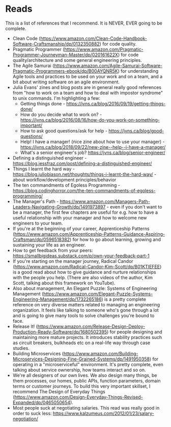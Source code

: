 # Reads

This is a list of references that I recommend. It is NEVER, EVER going to be complete.

- Clean Code (https://www.amazon.com/Clean-Code-Handbook-Software-Craftsmanship/dp/0132350882) for code quality.
- Pragmatic Programmer (https://www.amazon.com/Pragmatic-Programmer-Journeyman-Master/dp/020161622X) for code quality/architecture and some general engineering principles.
- The Agile Samurai (https://www.amazon.com/Agile-Samurai-Software-Pragmatic-Programmers-ebook/dp/B00AYQNR5K) for understanding Agile tools and practices to be used on your work and on a team, and a bit about writing software on an agile environment.
- Julia Evans' zines and blog posts are in general really good references from "how to work on a team and how to deal with impostor syndrome" to unix commands. I'm highlighting a few:
    - Getting things done - https://jvns.ca/blog/2016/09/19/getting-things-done/
    - How do you decide what to work on? - https://jvns.ca/blog/2016/08/16/how-do-you-work-on-something-important/
    - How to ask good questions/ask for help - https://jvns.ca/blog/good-questions/
    - Help! I have a manager! (nice zine about how to use your manager) - https://jvns.ca/blog/2018/09/22/new-zine--help--i-have-a-manager/
    - What's a senior engineer's job? https://jvns.ca/blog/senior-engineer/
- Defining a distinguished engineer - https://blog.jessfraz.com/post/defining-a-distinguished-engineer/
- Things I learnt the hard way - https://blog.juliobiason.net/thoughts/things-i-learnt-the-hard-way/ - about workflow/development principles/behavior
- The ten commandments of Egoless Programming - https://blog.codinghorror.com/the-ten-commandments-of-egoless-programming/
- The Manager's Path - https://www.amazon.com/Managers-Path-Leaders-Navigating-Growth/dp/1491973897 - even if you don't want to be a manager, the first few chapters are useful for e.g. how to have a useful relationship with your manager and how to welcome new engineers to your team.
- If you're at the beginning of your career, Apprenticeship Patterns (https://www.amazon.com/Apprenticeship-Patterns-Guidance-Aspiring-Craftsman/dp/0596518382) for how to go about learning, growing and sustaining your life as an engineer.
- How to get feedback from your peers: https://smallbigideas.substack.com/p/own-your-feedback-part-1
- If you're starting on the manager journey, Radical Candor (https://www.amazon.com/Radical-Candor-Kim-Scott/dp/B01KTIEFEE) is a good read about how to give guidance and nurture relationships with the people you help. (There are also videos of the author, Kim Scott, talking about this framework on YouTube).
- Also about management, An Elegant Puzzle: Systems of Engineering Management (https://www.amazon.com/Elegant-Puzzle-Systems-Engineering-Management/dp/1732265186) is a pretty complete reference on very diverse matters related to managing an engineering organization. It feels like talking to someone who's gone through a lot and is going to give many tools to solve challenges you're bound to face.
- Release It! (https://www.amazon.com/Release-Design-Deploy-Production-Ready-Software/dp/1680502395) for people designing and maintaining more mature projects. It introduces stability practices such as circuit breakers, bulkheads etc on a real-life way through case studies.
- Building Microservices (https://www.amazon.com/Building-Microservices-Designing-Fine-Grained-Systems/dp/1491950358) for operating in a "microserviceful" environment. It's pretty complete, even talking about service ownership, how teams interact and so on.
- We're all designers of our own lives. We also design many things, be them processes, our homes, public APIs, function parameters, domain terms or customer journeys. To build this very important skillset, I recommend The Design of Everyday Things (https://www.amazon.com/Design-Everyday-Things-Revised-Expanded/dp/0465050654).
- Most people suck at negotiating salaries. This read was really good in order to suck less: https://www.kalzumeus.com/2012/01/23/salary-negotiation/
